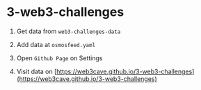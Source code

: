 # 3-web3-challenges


1. Get data from `web3-challenges-data`

2. Add data at `osmosfeed.yaml`

3. Open `Github Page` on Settings

4. Visit data on [https://web3cave.github.io/3-web3-challenges](https://web3cave.github.io/3-web3-challenges)




